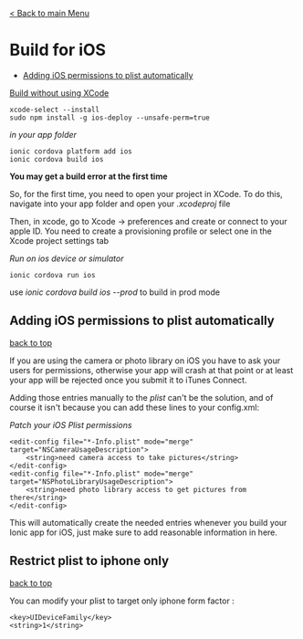 [< Back to main Menu](https://github.com/gsoulie/Mobile-App-Development/blob/master/ionic2-test.md)    

# Build for iOS

* [Adding iOS permissions to plist automatically](#adding-ios-permissions-to-plist-automatically)    


[Build without using XCode](https://github.com/phonegap/ios-deploy)      
```
xcode-select --install
sudo npm install -g ios-deploy --unsafe-perm=true
```

*in your app folder*
```
ionic cordova platform add ios
ionic cordova build ios
```
**You may get a build error at the first time**

So, for the first time, you need to open your project in XCode. To do this, navigate into your app folder and open your *.xcodeproj* file

Then, in xcode, go to Xcode -> preferences and create or connect to your apple ID. You need to create a provisioning profile or select one in the Xcode project settings tab

*Run on ios device or simulator*
```
ionic cordova run ios
```

use *ionic cordova build ios --prod* to build in prod mode

## Adding iOS permissions to plist automatically
[back to top](#build-for-ios)

If you are using the camera or photo library on iOS you have to ask your users for permissions, otherwise your app will crash at that point or at least your app will be rejected once you submit it to iTunes Connect.

Adding those entries manually to the *plist* can't be the solution, and of course it isn't because you can add these lines to your config.xml:

*Patch your iOS Plist permissions*
```
<edit-config file="*-Info.plist" mode="merge" target="NSCameraUsageDescription">
    <string>need camera access to take pictures</string>
</edit-config>
<edit-config file="*-Info.plist" mode="merge" target="NSPhotoLibraryUsageDescription">
    <string>need photo library access to get pictures from there</string>
</edit-config>
```

This will automatically create the needed entries whenever you build your Ionic app for iOS, just make sure to add reasonable information in here. 

## Restrict plist to iphone only
[back to top](#build-for-ios)    

You can modify your plist to target only iphone form factor :

```
<key>UIDeviceFamily</key>
<string>1</string>
```
